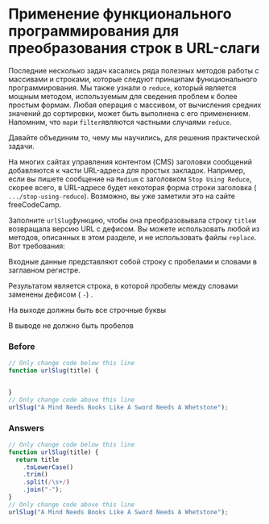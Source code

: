 # Применение функционального программирования для преобразования строк в URL-слаги
Последние несколько задач касались ряда полезных методов работы с массивами и строками, которые следуют принципам функционального программирования. Мы также узнали о `reduce`, который является мощным методом, используемым для сведения проблем к более простым формам. Любая операция с массивом, от вычисления средних значений до сортировки, может быть выполнена с его применением. Напомним, что `map`и `filter`являются частными случаями `reduce`.

Давайте объединим то, чему мы научились, для решения практической задачи.

На многих сайтах управления контентом (CMS) заголовки сообщений добавляются к части URL-адреса для простых закладок. Например, если вы пишете сообщение на `Medium` с заголовком `Stop Using Reduce`, скорее всего, в URL-адресе будет некоторая форма строки заголовка (` .../stop-using-reduce`). Возможно, вы уже заметили это на сайте freeCodeCamp.

Заполните `urlSlug`функцию, чтобы она преобразовывала строку `title`и возвращала версию URL с дефисом. Вы можете использовать любой из методов, описанных в этом разделе, и не использовать файлы `replace`. Вот требования:

Входные данные представляют собой строку с пробелами и словами в заглавном регистре.

Результатом является строка, в которой пробелы между словами заменены дефисом ( `-`) .

На выходе должны быть все строчные буквы

В выводе не должно быть пробелов
### Before
```javascript
// Only change code below this line
function urlSlug(title) {


}
// Only change code above this line
urlSlug("A Mind Needs Books Like A Sword Needs A Whetstone");
```
### Answers
```javascript
// Only change code below this line
function urlSlug(title) {
  return title
    .toLowerCase()
    .trim()
    .split(/\s+/)
    .join("-");
}
// Only change code above this line
urlSlug("A Mind Needs Books Like A Sword Needs A Whetstone");
```
